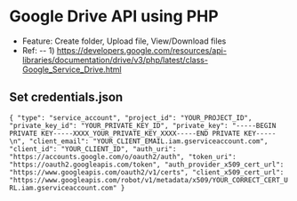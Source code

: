 # Google Drive API using PHP
- Feature: Create folder, Upload file, View/Download files
- Ref: 
-- 1) https://developers.google.com/resources/api-libraries/documentation/drive/v3/php/latest/class-Google_Service_Drive.html

## Set credentials.json
``
{
  "type": "service_account",
  "project_id": "YOUR_PROJECT_ID",
  "private_key_id": "YOUR_PRIVATE_KEY_ID",
  "private_key": "-----BEGIN PRIVATE KEY-----XXXX_YOUR_PRIVATE_KEY_XXXX-----END PRIVATE KEY-----\n",
  "client_email": "YOUR_CLIENT_EMAIL.iam.gserviceaccount.com",
  "client_id": "YOUR_CLIENT_ID",
  "auth_uri": "https://accounts.google.com/o/oauth2/auth",
  "token_uri": "https://oauth2.googleapis.com/token",
  "auth_provider_x509_cert_url": "https://www.googleapis.com/oauth2/v1/certs",
  "client_x509_cert_url": "https://www.googleapis.com/robot/v1/metadata/x509/YOUR_CORRECT_CERT_URL.iam.gserviceaccount.com"
}
``